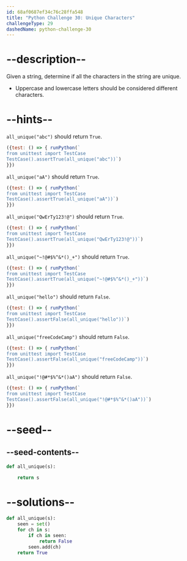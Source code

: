 ```yaml
---
id: 68af0687ef34c76c28ffa548
title: "Python Challenge 30: Unique Characters"
challengeType: 29
dashedName: python-challenge-30
---
```


# --description--

Given a string, determine if all the characters in the string are unique.

- Uppercase and lowercase letters should be considered different characters.

# --hints--

`all_unique("abc")` should return `True`.

```js
({test: () => { runPython(`
from unittest import TestCase
TestCase().assertTrue(all_unique("abc"))`)
}})
```

`all_unique("aA")` should return `True`.

```js
({test: () => { runPython(`
from unittest import TestCase
TestCase().assertTrue(all_unique("aA"))`)
}})
```

`all_unique("QwErTy123!@")` should return `True`.

```js
({test: () => { runPython(`
from unittest import TestCase
TestCase().assertTrue(all_unique("QwErTy123!@"))`)
}})
```

`all_unique("~!@#$%^&*()_+")` should return `True`.

```js
({test: () => { runPython(`
from unittest import TestCase
TestCase().assertTrue(all_unique("~!@#$%^&*()_+"))`)
}})
```

`all_unique("hello")` should return `False`.

```js
({test: () => { runPython(`
from unittest import TestCase
TestCase().assertFalse(all_unique("hello"))`)
}})
```

`all_unique("freeCodeCamp")` should return `False`.

```js
({test: () => { runPython(`
from unittest import TestCase
TestCase().assertFalse(all_unique("freeCodeCamp"))`)
}})
```

`all_unique("!@#*$%^&*()aA")` should return `False`.

```js
({test: () => { runPython(`
from unittest import TestCase
TestCase().assertFalse(all_unique("!@#*$%^&*()aA"))`)
}})
```

# --seed--

## --seed-contents--

```py
def all_unique(s):

    return s
```

# --solutions--

```py
def all_unique(s):
    seen = set()
    for ch in s:
        if ch in seen:
            return False
        seen.add(ch)
    return True
```

